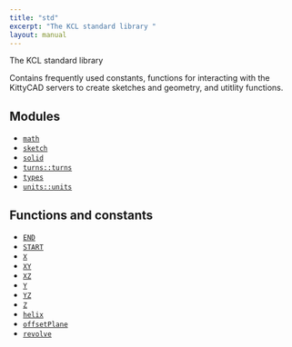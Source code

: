 ```yaml
---
title: "std"
excerpt: "The KCL standard library "
layout: manual
---
```


The KCL standard library 

Contains frequently used constants, functions for interacting with the KittyCAD servers to create sketches and geometry, and utitlity functions. 

## Modules

* [`math`](/docs/kcl/modules/std-math)
* [`sketch`](/docs/kcl/modules/std-sketch)
* [`solid`](/docs/kcl/modules/std-solid)
* [`turns::turns`](/docs/kcl/modules/std-turns)
* [`types`](/docs/kcl/modules/std-types)
* [`units::units`](/docs/kcl/modules/std-units)

## Functions and constants

* [`END`](/docs/kcl/consts/std-END)
* [`START`](/docs/kcl/consts/std-START)
* [`X`](/docs/kcl/consts/std-X)
* [`XY`](/docs/kcl/consts/std-XY)
* [`XZ`](/docs/kcl/consts/std-XZ)
* [`Y`](/docs/kcl/consts/std-Y)
* [`YZ`](/docs/kcl/consts/std-YZ)
* [`Z`](/docs/kcl/consts/std-Z)
* [`helix`](/docs/kcl/functions/std-helix)
* [`offsetPlane`](/docs/kcl/functions/std-offsetPlane)
* [`revolve`](/docs/kcl/functions/std-revolve)

